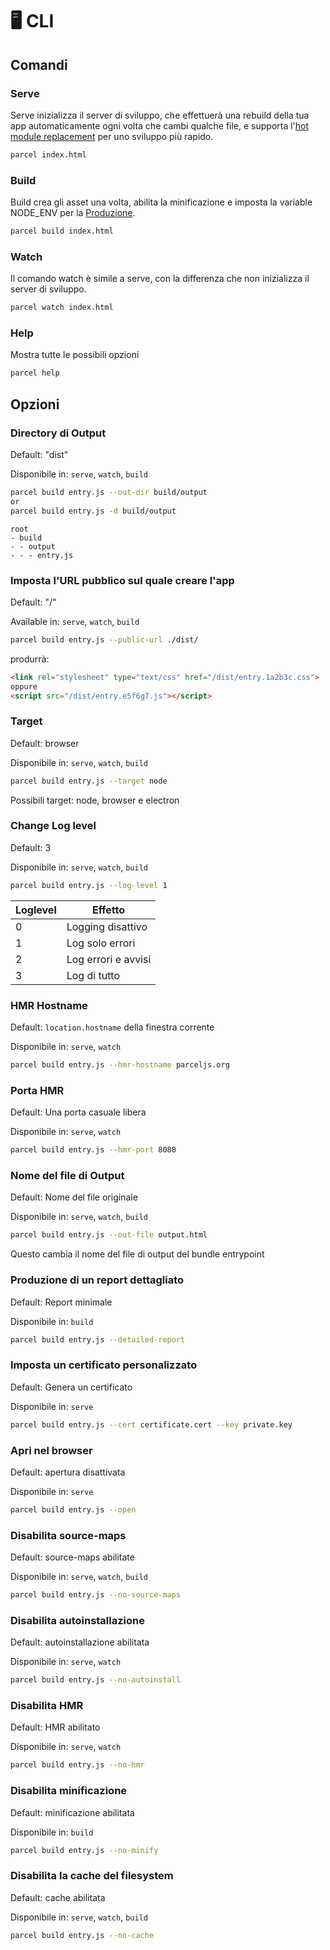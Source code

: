 # 🖥 CLI

## Comandi

### Serve

Serve inizializza il server di sviluppo, che effettuerà una rebuild della tua app automaticamente ogni volta che cambi qualche file, e supporta l'[hot module replacement](hmr.html) per uno sviluppo più rapido.

```bash
parcel index.html
```

### Build

Build crea gli asset una volta, abilita la minificazione e imposta la variable NODE_ENV per la [Produzione](production.html).

```bash
parcel build index.html
```

### Watch

Il comando watch è simile a serve, con la differenza che non inizializza il server di sviluppo.

```bash
parcel watch index.html
```

### Help

Mostra tutte le possibili opzioni

```bash
parcel help
```

## Opzioni

### Directory di Output

Default: "dist"

Disponibile in: `serve`, `watch`, `build`

```bash
parcel build entry.js --out-dir build/output
or
parcel build entry.js -d build/output
```

```base
root
- build
- - output
- - - entry.js
```

### Imposta l'URL pubblico sul quale creare l'app

Default: "/"

Available in: `serve`, `watch`, `build`

```bash
parcel build entry.js --public-url ./dist/
```

produrrà:

```html
<link rel="stylesheet" type="text/css" href="/dist/entry.1a2b3c.css">
oppure
<script src="/dist/entry.e5f6g7.js"></script>
```

### Target

Default: browser

Disponibile in: `serve`, `watch`, `build`

```bash
parcel build entry.js --target node
```

Possibili target: node, browser e electron

### Change Log level

Default: 3

Disponibile in: `serve`, `watch`, `build`

```bash
parcel build entry.js --log-level 1
```

| Loglevel | Effetto                   |
|---       |---                        |
| 0        | Logging disattivo         |
| 1        | Log solo errori           |
| 2        | Log errori e avvisi       |
| 3        | Log di tutto              |

### HMR Hostname

Default: `location.hostname` della finestra corrente

Disponibile in: `serve`, `watch`

```bash
parcel build entry.js --hmr-hostname parceljs.org
```

### Porta HMR

Default: Una porta casuale libera

Disponibile in: `serve`, `watch`

```bash
parcel build entry.js --hmr-port 8080
```

### Nome del file di Output

Default: Nome del file originale

Disponibile in: `serve`, `watch`, `build`

```bash
parcel build entry.js --out-file output.html
```

Questo cambia il nome del file di output del bundle entrypoint

### Produzione di un report dettagliato

Default: Report minimale

Disponibile in: `build`

```bash
parcel build entry.js --detailed-report
```

### Imposta un certificato personalizzato

Default: Genera un certificato

Disponibile in: `serve`

```bash
parcel build entry.js --cert certificate.cert --key private.key
```

### Apri nel browser

Default: apertura disattivata

Disponibile in: `serve`

```bash
parcel build entry.js --open
```

### Disabilita source-maps

Default: source-maps abilitate

Disponibile in: `serve`, `watch`, `build`

```bash
parcel build entry.js --no-source-maps
```

### Disabilita autoinstallazione

Default: autoinstallazione abilitata

Disponibile in: `serve`, `watch`

```bash
parcel build entry.js --no-autoinstall
```

### Disabilita HMR

Default: HMR abilitato

Disponibile in: `serve`, `watch`

```bash
parcel build entry.js --no-hmr
```

### Disabilita minificazione

Default: minificazione abilitata

Disponibile in: `build`

```bash
parcel build entry.js --no-minify
```

### Disabilita la cache del filesystem

Default: cache abilitata

Disponibile in: `serve`, `watch`, `build`

```bash
parcel build entry.js --no-cache
```